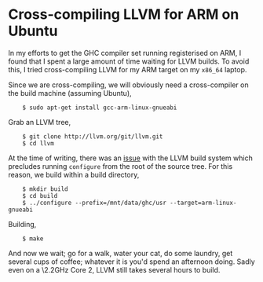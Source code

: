 # Cross-compiling LLVM for ARM on Ubuntu

In my efforts to get the GHC compiler set running registerised on ARM, I found
that I spent a large amount of time waiting for LLVM builds. To avoid this, I
tried cross-compiling LLVM for my ARM target on my `x86_64` laptop.

Since we are cross-compiling, we will obviously need a cross-compiler on the
build machine (assuming Ubuntu),

        $ sudo apt-get install gcc-arm-linux-gnueabi

Grab an LLVM tree,

        $ git clone http://llvm.org/git/llvm.git
        $ cd llvm

At the time of writing, there was an
[issue](http://comments.gmane.org/gmane.comp.compilers.clang.devel/11458) with
the LLVM build system which precludes running `configure` from the root of the
source tree. For this reason, we build within a build directory,

        $ mkdir build
        $ cd build
        $ ../configure --prefix=/mnt/data/ghc/usr --target=arm-linux-gnueabi

Building,

        $ make

And now we wait; go for a walk, water your cat, do some laundry, get several
cups of coffee; whatever it is you'd spend an afternoon doing. Sadly even on a
\2.2GHz Core 2, LLVM still takes several hours to build.


